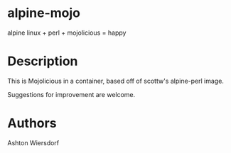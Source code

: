 # alpine-mojo

alpine linux + perl + mojolicious = happy

# Description

This is Mojolicious in a container, based off of scottw's alpine-perl image.

Suggestions for improvement are welcome.

# Authors

Ashton Wiersdorf
